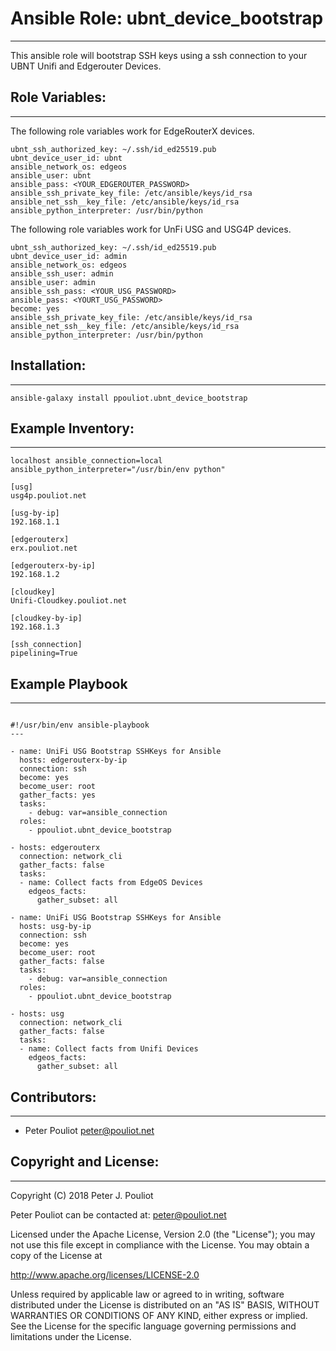 # Ansible Role: ubnt_device_bootstrap 
-------------------------------------

This ansible role will bootstrap SSH keys using a ssh connection to your UBNT Unifi and Edgerouter Devices.


## Role Variables:
------------------

The following role variables work for EdgeRouterX devices.

```
ubnt_ssh_authorized_key: ~/.ssh/id_ed25519.pub
ubnt_device_user_id: ubnt
ansible_network_os: edgeos
ansible_user: ubnt
ansible_pass: <YOUR_EDGEROUTER_PASSWORD>
ansible_ssh_private_key_file: /etc/ansible/keys/id_rsa
ansible_net_ssh__key_file: /etc/ansible/keys/id_rsa
ansible_python_interpreter: /usr/bin/python
```

The following role variables work for UnFi USG and USG4P devices.

```
ubnt_ssh_authorized_key: ~/.ssh/id_ed25519.pub
ubnt_device_user_id: admin
ansible_network_os: edgeos
ansible_ssh_user: admin
ansible_user: admin
ansible_ssh_pass: <YOUR_USG_PASSWORD>
ansible_pass: <YOURT_USG_PASSWORD>
become: yes
ansible_ssh_private_key_file: /etc/ansible/keys/id_rsa
ansible_net_ssh__key_file: /etc/ansible/keys/id_rsa
ansible_python_interpreter: /usr/bin/python
```

## Installation:
----------------

```
ansible-galaxy install ppouliot.ubnt_device_bootstrap
```

## Example Inventory:
---------------------

```
localhost ansible_connection=local ansible_python_interpreter="/usr/bin/env python"
  
[usg]
usg4p.pouliot.net

[usg-by-ip]
192.168.1.1

[edgerouterx]
erx.pouliot.net

[edgerouterx-by-ip]
192.168.1.2

[cloudkey]
Unifi-Cloudkey.pouliot.net

[cloudkey-by-ip]
192.168.1.3

[ssh_connection]
pipelining=True
```

## Example Playbook
-------------------

```

#!/usr/bin/env ansible-playbook
---

- name: UniFi USG Bootstrap SSHKeys for Ansible
  hosts: edgerouterx-by-ip
  connection: ssh
  become: yes
  become_user: root
  gather_facts: yes
  tasks:
    - debug: var=ansible_connection
  roles:
    - ppouliot.ubnt_device_bootstrap

- hosts: edgerouterx
  connection: network_cli
  gather_facts: false
  tasks:
  - name: Collect facts from EdgeOS Devices
    edgeos_facts:
      gather_subset: all

- name: UniFi USG Bootstrap SSHKeys for Ansible
  hosts: usg-by-ip
  connection: ssh
  become: yes
  become_user: root
  gather_facts: false
  tasks:
    - debug: var=ansible_connection
  roles:
    - ppouliot.ubnt_device_bootstrap

- hosts: usg
  connection: network_cli
  gather_facts: false
  tasks:
  - name: Collect facts from Unifi Devices
    edgeos_facts:
      gather_subset: all

```


## Contributors:
---------------------

 * Peter Pouliot <peter@pouliot.net>

## Copyright and License:
---------------------

Copyright (C) 2018 Peter J. Pouliot

Peter Pouliot can be contacted at: peter@pouliot.net

Licensed under the Apache License, Version 2.0 (the "License");
you may not use this file except in compliance with the License.
You may obtain a copy of the License at

  http://www.apache.org/licenses/LICENSE-2.0

Unless required by applicable law or agreed to in writing, software
distributed under the License is distributed on an "AS IS" BASIS,
WITHOUT WARRANTIES OR CONDITIONS OF ANY KIND, either express or implied.
See the License for the specific language governing permissions and
limitations under the License.

